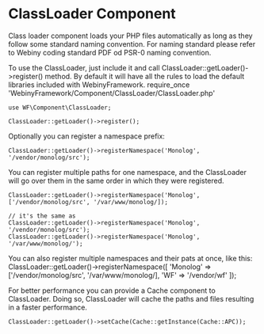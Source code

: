 ClassLoader Component
=====================
Class loader component loads your PHP files automatically as long as they follow some standard naming convention.
For naming standard please refer to Webiny coding standard PDF od PSR-0 naming convention.

To use the ClassLoader, just include it and call ClassLoader::getLoader()->register() method. By default it will have all the rules
to load the default libraries included with WebinyFramework.
    require_once 'WebinyFramework/Component/ClassLoader/ClassLoader.php'

    use WF\Component\ClassLoader;

    ClassLoader::getLoader()->register();

Optionally you can register a namespace prefix:

    ClassLoader::getLoader()->registerNamespace('Monolog', '/vendor/monolog/src');

You can register multiple paths for one namespace, and the ClassLoader will go over them in the same order in which
they were registered.

    ClassLoader::getLoader()->registerNamespace('Monolog', ['/vendor/monolog/src', '/var/www/monolog/]);

    // it's the same as
    ClassLoader::getLoader()->registerNamespace('Monolog', '/vendor/monolog/src');
    ClassLoader::getLoader()->registerNamespace('Monolog', '/var/www/monolog/');

You can also register multiple namespaces and their pats at once, like this:
    ClassLoader::getLoader()->registerNamespace([
        'Monolog'  => ['/vendor/monolog/src', '/var/www/monolog/],
        'WF'       => '/vendor/wf'
    ]);

For better performance you can provide a Cache component to ClassLoader. Doing so, ClassLoader will cache the paths and
files resulting in a faster performance.

    ClassLoader::getLoader()->setCache(Cache::getInstance(Cache::APC));

